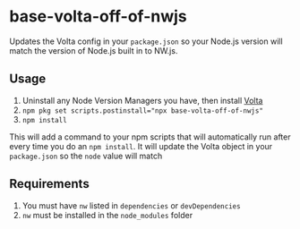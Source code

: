 # base-volta-off-of-nwjs

Updates the Volta config in your `package.json` so your Node.js version will match the version of Node.js built in to NW.js.


## Usage

1. Uninstall any Node Version Managers you have, then install [Volta](https://volta.sh)
1. `npm pkg set scripts.postinstall="npx base-volta-off-of-nwjs"`
1. `npm install`

This will add a command to your npm scripts that will automatically run after every time you do an `npm install`. It will update the Volta object in your `package.json` so the `node` value will match 


## Requirements

1. You must have `nw` listed in `dependencies` or `devDependencies`
1. `nw` must be installed in the `node_modules` folder
